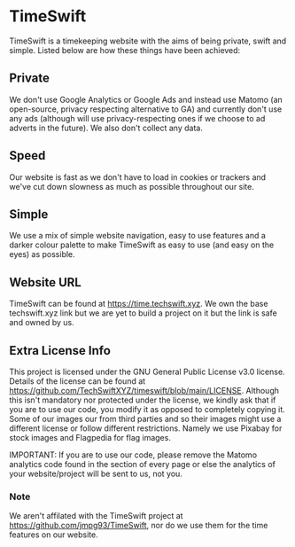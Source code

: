 # TimeSwift
TimeSwift is a timekeeping website with the aims of being private, swift and simple. Listed below are how these things have been achieved:

## Private
We don't use Google Analytics or Google Ads and instead use Matomo (an open-source, privacy respecting alternative to GA) and currently don't use any ads (although will use privacy-respecting ones if we choose to ad adverts in the future). We also don't collect any data.

## Speed
Our website is fast as we don't have to load in cookies or trackers and we've cut down slowness as much as possible throughout our site.

## Simple
We use a mix of simple website navigation, easy to use features and a darker colour palette to make TimeSwift as easy to use (and easy on the eyes) as possible.

## Website URL
TimeSwift can be found at https://time.techswift.xyz. We own the base techswift.xyz link but we are yet to build a project on it but the link is safe and owned by us.

## Extra License Info
This project is licensed under the GNU General Public License v3.0 license. Details of the license can be found at https://github.com/TechSwiftXYZ/timeswift/blob/main/LICENSE. Although this isn't mandatory nor protected under the license, we kindly ask that if you are to use our code, you modify it as opposed to completely copying it.
Some of our images our from third parties and so their images might use a different license or follow different restrictions. Namely we use Pixabay for stock images and Flagpedia for flag images.

IMPORTANT: If you are to use our code, please remove the Matomo analytics code found in the <head> section of every page or else the analytics of your website/project will be sent to us, not you.

### Note
We aren't affilated with the TimeSwift project at https://github.com/jmpg93/TimeSwift, nor do we use them for the time features on our website.
